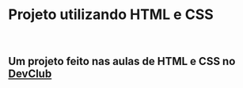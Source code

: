 <h1> Projeto utilizando HTML e CSS </h1>
<br>
<h2> Um projeto feito nas aulas de HTML e CSS no <a href="https://rodolfomori.com.br/devclub" > DevClub </a></h2>
